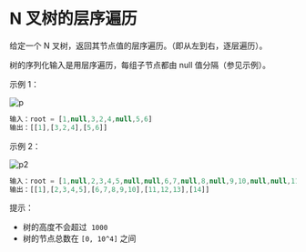 # N 叉树的层序遍历

给定一个 N 叉树，返回其节点值的层序遍历。（即从左到右，逐层遍历）。

树的序列化输入是用层序遍历，每组子节点都由 null 值分隔（参见示例）。

示例 1：

![p](https://assets.leetcode.com/uploads/2018/10/12/narytreeexample.png)

```ts
输入：root = [1,null,3,2,4,null,5,6]
输出：[[1],[3,2,4],[5,6]]
```

示例 2：

![p2](https://assets.leetcode.com/uploads/2019/11/08/sample_4_964.png)

```ts
输入：root = [1,null,2,3,4,5,null,null,6,7,null,8,null,9,10,null,null,11,null,12,null,13,null,null,14]
输出：[[1],[2,3,4,5],[6,7,8,9,10],[11,12,13],[14]]
```

提示：

- 树的高度不会超过  `1000`
- 树的节点总数在 `[0, 10^4]` 之间
